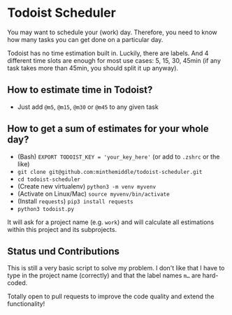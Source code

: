 # Todoist Scheduler

You may want to schedule your (work) day. Therefore, you need to know how many tasks you can get done on a particular day.

Todoist has no time estimation built in.
Luckily, there are labels. And 4 different time slots are enough for most use cases: 5, 15, 30, 45min (if any task takes more than 45min, you should split it up anyway).

## How to estimate time in Todoist?

- Just add `@m5`, `@m15`, `@m30` or `@m45` to any given task

## How to get a sum of estimates for your whole day?

- (Bash) `EXPORT TODOIST_KEY = 'your_key_here'` (or add to `.zshrc` or the like)
- `git clone git@github.com:minthemiddle/todoist-scheduler.git`
- `cd todoist-scheduler`
- (Create new virtualenv) `python3 -m venv myvenv`
- (Activate on Linux/Mac) `source myvenv/bin/activate`
- (Install `requests`) `pip3 install requests`
- `python3 todoist.py`

It will ask for a project name (e.g. `work`) and will calculate all estimations within this project and its subprojects.

## Status und Contributions

This is still a very basic script to solve my problem. I don't like that I have to type in the project name (correctly) and that the label names `m…` are hard-coded.

Totally open to pull requests to improve the code quality and extend the functionality!

